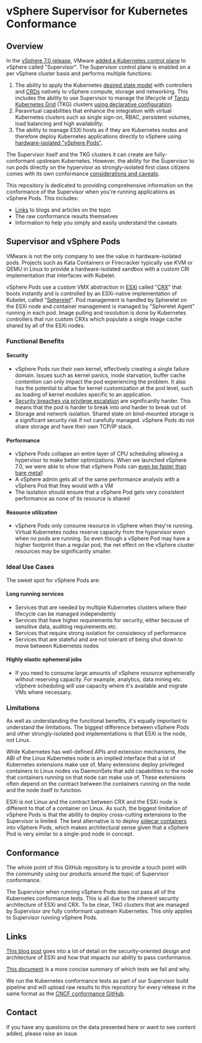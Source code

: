 # vSphere Supervisor for Kubernetes Conformance

## Overview

In the [vSphere 7.0 release](
https://blogs.vmware.com/vsphere/2020/03/vsphere-7-features.html),
VMware [added a Kubernetes control plane](
https://blogs.vmware.com/vsphere/2019/08/project-pacific-technical-overview.html)
to vSphere called "Supervisor". The Supervisor control plane is enabled on a per vSphere
cluster basis and performs multiple functions:

1. The ability to apply the Kubernetes [desired state model](
   https://kubernetes.io/docs/concepts/overview/working-with-objects/kubernetes-objects/)
   with controllers and
   [CRDs](https://kubernetes.io/docs/concepts/extend-kubernetes/api-extension/custom-resources/)
   natively to vSphere compute, storage and networking. This includes the
   ability to use Supervisor to manage the lifecycle of
   [Tanzu Kubernetes Grid](https://tanzu.vmware.com/kubernetes-grid)
   (TKG) clusters [using declarative configuration](https://docs.vmware.com/en/VMware-vSphere/7.0/vmware-vsphere-with-tanzu/GUID-360B0288-1D24-4698-A9A0-5C5217C0BCCF.html).
1. Paravirtual capabilities that enhance the integration with virtual
   Kubernetes clusters such as single sign-on, RBAC, persistent volumes,
   load balancing and high availability.
1. The ability to manage ESXi hosts as if they are Kubernetes nodes and
   therefore deploy Kubernetes applications directly to vSphere using
   [hardware-isolated "vSphere Pods"](
   https://blogs.vmware.com/vsphere/2020/05/vsphere-7-vsphere-pods-explained.html).

The Supervisor itself and the TKG clusters it can create are fully-conformant
upstream Kubernetes. However, the ability for the Supervisor to run pods
directly on the hypervisor as strongly-isolated first class
citizens comes with its own conformance [considerations and caveats](#limitations).

This repository is dedicated to providing comprehensive information on
the conformance of the Supervisor when you're running applications as
vSphere Pods. This includes:

- [Links](#Links) to blogs and articles on the topic
- The raw conformance results themselves
- Information to help you simply and easily understand the caveats

## Supervisor and vSphere Pods

VMware is not the only company to see the value in hardware-isolated pods.
Projects such as Kata Containers or Firecracker typically use KVM or QEMU in
Linux to provide a hardware-isolated sandbox with a custom CRI implementation
that interfaces with Kubelet.

vSphere Pods use a custom VMX abstraction in
[ESXi](https://www.vmware.com/products/esxi-and-esx.html) called "[CRX](
https://blogs.vmware.com/vsphere/2020/05/vsphere-7-vsphere-pods-explained.html)" that boots
instantly and is controlled by an ESXi-native implementation of Kubelet,
called "[Spherelet](
https://frankdenneman.nl/2020/03/06/initial-placement-of-a-vsphere-native-pod/)".
Pod management is handled by Spherelet on the ESXi node and container management
is managed by "Spherelet Agent" running in each pod.
Image pulling and resolution is done by Kubernetes controllers that run custom
CRXs which populate a single image cache shared by all of the ESXi nodes.

### Functional Benefits

#### Security

- vSphere Pods run their own kernel, effectively creating a single failure
  domain. Issues such as kernel panics, inode starvation, buffer cache
  contention can only impact the pod experiencing the problem. It also has
  the potential to allow for kernel customization at the pod level, such
  as loading of kernel modules specific to an application.
- [Security breaches via privilege escalation](
  https://www.youtube.com/watch?v=vTgQLzeBfRU) are significantly harder.
  This means that the pod is harder to break into _and_ harder to break out of.
- Storage and network isolation. Shared state on bind-mounted storage is a
  significant security risk if not carefully managed. vSphere Pods do not share
  storage and have their own TCP/IP stack.

#### Performance

- vSphere Pods collapse an entire layer of CPU scheduling allowing a hypervisor
  to make better optimizations. When we launched vSphere 7.0, we were able to
  show that vSphere Pods can [even be faster than bare metal](
  https://blogs.vmware.com/performance/2019/10/how-does-project-pacific-deliver-8-better-performance-than-bare-metal.html)!
- A vSphere admin gets all of the same performance analysis with a vSphere Pod
  that they would with a VM
- The isolation should ensure that a vSphere Pod gets very consistent
  performance as none of its resource is shared

#### Resource utilization

- vSphere Pods only consume resource in vSphere when they're running. Virtual
  Kubernetes nodes reserve capacity from the hypervisor even when no pods are
  running. So even though a vSphere Pod may have a higher footprint than a regular
  pod, the net effect on the vSphere cluster resources may be significantly smaller.

### Ideal Use Cases

The sweet spot for vSphere Pods are:

#### Long running services

- Services that are needed by multiple Kubernetes clusters where their
  lifecycle can be managed independently
- Services that have higher requirements for security, either because of
  sensitive data, auditing requirements etc.
- Services that require strong isolation for consistency of performance
- Services that are stateful and are not tolerant of being shut down to
  move between Kubernetes nodes

#### Highly elastic ephemeral jobs

- If you need to consume large amounts of vSphere resource ephemerally
  without reserving capacity.
  For example, analytics, data mining etc. vSphere scheduling will use
  capacity where it's available and migrate VMs where necessary.

### Limitations

As well as understanding the functional benefits, it's equally important to
understand the limitations.
The biggest difference between vSphere Pods and other strongly-isolated
pod implementations is that ESXi is the node, not Linux.

While Kubernetes has well-defined APIs and extension mechanisms, the ABI of
the Linux Kubernetes node is an implied interface that a lot of Kubernetes
extensions make use of. Many extensions deploy privileged containers to Linux
nodes via DaemonSets that add capabilities to the node that containers
running on that node can make use of. These extensions often depend on the
contract between the containers running on the node and the node itself to
function.

ESXi is not Linux and the contract between CRX and the ESXi node is
different to that of a container on Linux. As such, the biggest limitation of
vSphere Pods is that the ability to deploy cross-cutting extensions to
the Supervisor is limited. The best alternative is to deploy [sidecar containers](
https://kubernetes.io/docs/concepts/workloads/pods/#how-pods-manage-multiple-containers)
into vSphere Pods, which makes architectural sense given that a
vSphere Pod is very similar to a single-pod node in concept.

## Conformance

The whole point of this GitHub repository is to provide a touch point with the
community using our products around the topic of Supervisor conformance.

The Supervisor when running vSphere Pods does not pass all of the Kubernetes
conformance tests. This is all due to the inherent security architecture of ESXi and CRX.
To be clear, TKG clusters that are managed by Supervisor _are_ fully conformant
upstream Kubernetes. This only applies to Supervisor running vSphere Pods.

## Links

[This blog post](https://core.vmware.com/blog/tanzu-secure-by-design) 
goes into a lot of detail on the security-oriented design
and architecture of ESXi and how that impacts our ability to pass conformance.

[This document](known-test-failures.md) 
is a more concise summary of which tests we fail and why.

We run the Kubernetes conformance tests as part of our Supervisor build pipeline and 
will upload raw results to this repository for every release in the same format as 
the [CNCF conformance GitHub](https://github.com/cncf/k8s-conformance/blob/master/README.md).

## Contact

If you have any questions on the data presented here or want to see content
added, please raise an issue.
